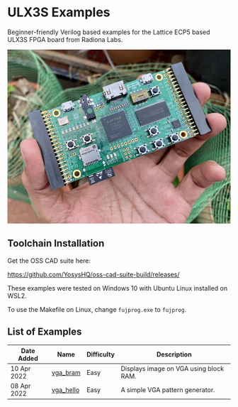 # ULX3S Examples

Beginner-friendly Verilog based examples for the Lattice ECP5 based 
ULX3S FPGA board from Radiona Labs.

![ULX3S](ulx3s.jpg)

## Toolchain Installation 

Get the OSS CAD suite here:

https://github.com/YosysHQ/oss-cad-suite-build/releases/

These examples were tested on Windows 10 with Ubuntu Linux installed on WSL2. 

To use the Makefile on Linux, change `fujprog.exe` to `fujprog`.

## List of Examples 

|Date Added | Name | Difficulty | Description |
|-----------| ---- | ---------- | ----------- |
|10 Apr 2022 | [vga_bram][2]| Easy | Displays image on VGA using block RAM.|
|08 Apr 2022 | [vga_hello][1]| Easy | A simple VGA pattern generator.|


[1]: https://github.com/mkvenkit/ulx3s_examples/tree/main/vga_hello
[2]: https://github.com/mkvenkit/ulx3s_examples/tree/main/vga_bram

